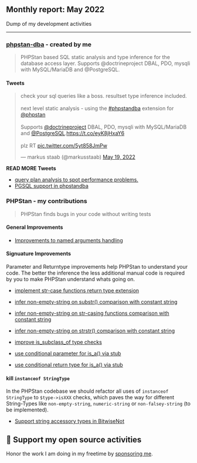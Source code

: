 ## Monthly report: May 2022

Dump of my development activities

---

### [phpstan-dba](https://github.com/staabm/phpstan-dba/) - created by me

> PHPStan based SQL static analysis and type inference for the database access layer.
> Supports @doctrineproject DBAL, PDO, mysqli with MySQL/MariaDB and @PostgreSQL.

#### Tweets

<blockquote class="twitter-tweet"><p lang="en" dir="ltr">check your sql queries like a boss. resultset type inference included.<br><br>next level static analysis - using the <a href="https://twitter.com/hashtag/phpstandba?src=hash&amp;ref_src=twsrc%5Etfw">#phpstandba</a> extension for <a href="https://twitter.com/phpstan?ref_src=twsrc%5Etfw">@phpstan</a><br><br>Supports <a href="https://twitter.com/doctrineproject?ref_src=twsrc%5Etfw">@doctrineproject</a> DBAL, PDO, mysqli with MySQL/MariaDB and <a href="https://twitter.com/PostgreSQL?ref_src=twsrc%5Etfw">@PostgreSQL</a>.<a href="https://t.co/eyK8jHxaY6">https://t.co/eyK8jHxaY6</a><br><br>plz RT <a href="https://t.co/5yt858JmPw">pic.twitter.com/5yt858JmPw</a></p>&mdash; markus staab (@markusstaab) <a href="https://twitter.com/markusstaab/status/1527376363204001793?ref_src=twsrc%5Etfw">May 19, 2022</a></blockquote> <script async src="https://platform.twitter.com/widgets.js" charset="utf-8"></script> 

**READ MORE Tweets**

- [query plan analysis to spot performance problems.](https://twitter.com/markusstaab/status/1529481591222845440)
- [PGSQL support in phpstandba](https://twitter.com/markusstaab/status/1526950527677997056)



### PHPStan - my contributions

> PHPStan finds bugs in your code without writing tests

#### General Improvements

- [Improvements to named arguments handling](https://github.com/phpstan/phpstan-src/pull/1313)

#### Signuature Improvements

Parameter and Returntype improvements help PHPStan to understand your code. The better the inference the less additional manual code is required by you to make PHPStan understand whats going on.

- [implement str-case functions return type extension](https://github.com/phpstan/phpstan-src/pull/1325)
- [
infer non-empty-string on substr() comparison with constant string](https://github.com/phpstan/phpstan-src/pull/1259)
- [infer non-empty-string on str-casing functions comparison with constant string](https://github.com/phpstan/phpstan-src/pull/1382)
- [infer non-empty-string on strstr() comparison with constant string](https://github.com/phpstan/phpstan-src/pull/1365)

- [improve is_subclass_of type checks](https://github.com/phpstan/phpstan-src/pull/1321)
- [use conditional parameter for is_a() via stub](https://github.com/phpstan/phpstan-src/pull/1311)
- [use conditional return type for is_a() via stub](https://github.com/phpstan/phpstan-src/pull/1310)

#### kill `instanceof StringType`

In the PHPStan codebase we should refactor all uses of `instanceof StringType` to `$type->isXXX` checks, which paves the way for different String-Types like `non-empty-string`, `numeric-string` or `non-falsey-string` (to be implemented).

- [Support string accessory types in BitwiseNot](https://github.com/phpstan/phpstan-src/pull/1266)

## 💌 Support my open source activities

Honor the work I am doing in my freetime by [sponsoring me](https://github.com/sponsors/staabm). 
